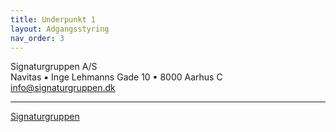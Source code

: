 ```yaml
---
title: Underpunkt 1
layout: Adgangsstyring
nav_order: 3 
---
```




Signaturgruppen A/S\
Navitas ▪ Inge Lehmanns Gade 10 ▪ 8000 Aarhus C info@signaturgruppen.dk

----

[Signaturgruppen](https://signaturgruppen.dk)

